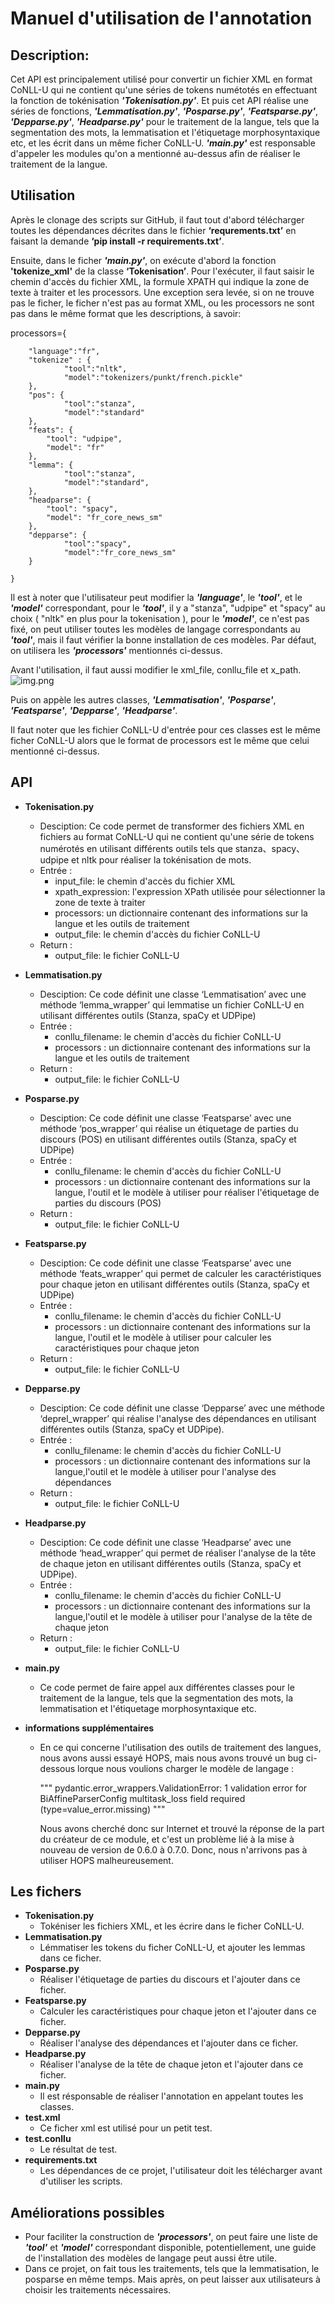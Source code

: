 # Manuel d'utilisation de l'annotation 

## Description:
Cet API est principalement utilisé pour convertir un fichier XML en format CoNLL-U qui ne contient qu'une séries de tokens numétotés en effectuant la fonction de tokénisation ***'Tokenisation.py'***. Et puis cet API réalise une séries de fonctions, ***'Lemmatisation.py'***, ***'Posparse.py'***, ***'Featsparse.py'***, ***'Depparse.py'***, ***'Headparse.py'*** pour le traitement de la langue, tels que la segmentation des mots, la lemmatisation et l'étiquetage morphosyntaxique etc, et les écrit dans un même ficher CoNLL-U. ***'main.py'*** est responsable d'appeler les modules qu'on a mentionné au-dessus afin de réaliser le traitement de la langue.

## Utilisation

Après le clonage des scripts sur GitHub, il faut tout d'abord télécharger toutes les dépendances décrites dans le fichier **‘requrements.txt’** en faisant la demande **‘pip install -r requirements.txt’**.

Ensuite, dans le ficher ***'main.py'***, on exécute d'abord la fonction **'tokenize_xml'** de la classe **‘Tokenisation’**. Pour l'exécuter, il faut saisir le chemin d'accès du fichier XML, la formule XPATH qui indique la zone de texte à traiter et les processors. Une exception sera levée, si on ne trouve pas le ficher, le ficher n'est pas au format XML, ou les processors ne sont pas dans le même format que les descriptions, à savoir:

processors={

        "language":"fr",
        "tokenize" : {
                "tool":"nltk",
                "model":"tokenizers/punkt/french.pickle"
        },
        "pos": {
                "tool":"stanza",
                "model":"standard"
        },
        "feats": {
            "tool": "udpipe",
            "model": "fr"
        },
        "lemma": {
                "tool":"stanza",
                "model":"standard",
        },
        "headparse": {
            "tool": "spacy",
            "model": "fr_core_news_sm"
        },
        "depparse": {
                "tool":"spacy",
                "model":"fr_core_news_sm"
        }
        
    }
   
Il est à noter que l'utilisateur peut modifier la ***'language'***, le ***'tool'***, et le ***'model'*** correspondant, pour le ***'tool'***, il y a "stanza", "udpipe" et "spacy" au choix ( "nltk" en plus pour la tokenisation ), pour le ***'model'***, ce n'est pas fixé, on peut utiliser toutes les modèles de langage correspondants au ***'tool'***, mais il faut vérifier la bonne installation de ces modèles. Par défaut, on utilisera les ***'processors'*** mentionnés ci-dessus.

Avant l'utilisation, il faut aussi modifier le xml_file, conllu_file et x_path.
![img.png](img.png)

Puis on appèle les autres classes, ***'Lemmatisation'***, ***'Posparse'***, ***'Featsparse'***, ***'Depparse'***, ***'Headparse'***. 

Il faut noter que les fichier CoNLL-U d'entrée pour ces classes est le même ficher CoNLL-U alors que le  format de processors est le même que celui mentionné ci-dessus.


## API

* **Tokenisation.py**
  * Desciption: Ce code permet de transformer des fichiers XML en fichiers au format CoNLL-U qui ne contient qu'une série de tokens numérotés en utilisant différents outils tels que stanza、spacy、udpipe et nltk pour réaliser la tokénisation de mots.
  * Entrée :
    * input_file: le chemin d'accès du fichier XML 
    * xpath_expression:  l'expression XPath utilisée pour sélectionner la zone de texte à traiter
    * processors:  un dictionnaire contenant des informations sur la langue et les outils de traitement
    * output_file: le chemin d'accès du fichier CoNLL-U
  * Return :
    * output_file: le fichier CoNLL-U

* **Lemmatisation.py**
  * Desciption: Ce code définit une classe ‘Lemmatisation’ avec une méthode ‘lemma_wrapper’ qui lemmatise un fichier CoNLL-U en utilisant différentes outils (Stanza, spaCy et UDPipe) 
  * Entrée :
    * conllu_filename: le chemin d'accès du fichier CoNLL-U
    * processors : un dictionnaire contenant des informations sur la langue et les outils de traitement
  * Return :
    * output_file: le fichier CoNLL-U
* **Posparse.py**
  * Desciption: Ce code définit une classe ‘Featsparse’ avec une méthode ‘pos_wrapper’ qui réalise un étiquetage de parties du discours (POS) en utilisant différentes outils (Stanza, spaCy et UDPipe) 
  * Entrée :
    * conllu_filename: le chemin d'accès du fichier CoNLL-U
    * processors : un dictionnaire contenant des informations sur la langue, l'outil et le modèle à utiliser pour réaliser l'étiquetage de parties du discours (POS)
  * Return :
    * output_file: le fichier CoNLL-U

* **Featsparse.py**
  * Desciption: Ce code définit une classe ‘Featsparse’ avec une méthode ‘feats_wrapper’ qui permet de calculer les caractéristiques pour chaque jeton en utilisant différentes outils (Stanza, spaCy et UDPipe) 
  * Entrée :
    * conllu_filename: le chemin d'accès du fichier CoNLL-U
    * processors : un dictionnaire contenant des informations sur la langue, l'outil et le modèle à utiliser pour calculer les caractéristiques pour chaque jeton
  * Return :
    * output_file: le fichier CoNLL-U

* **Depparse.py**
  * Desciption: Ce code définit une classe ‘Depparse’ avec une méthode ‘deprel_wrapper’ qui réalise l'analyse des dépendances en utilisant différentes outils (Stanza, spaCy et UDPipe).
  * Entrée :
    * conllu_filename: le chemin d'accès du fichier CoNLL-U
    * processors : un dictionnaire contenant des informations sur la langue,l'outil et le modèle à utiliser pour l'analyse des dépendances
  * Return :
    * output_file: le fichier CoNLL-U

* **Headparse.py**
  * Desciption: Ce code définit une classe ‘Headparse’ avec une méthode ‘head_wrapper’ qui permet de réaliser l'analyse de la tête de chaque jeton en utilisant différentes outils (Stanza, spaCy et UDPipe).
  * Entrée :
    * conllu_filename: le chemin d'accès du fichier CoNLL-U
    * processors : un dictionnaire contenant des informations sur la langue,l'outil et le modèle à utiliser pour l'analyse de la tête de chaque jeton 
  * Return :
    * output_file: le fichier CoNLL-U

* **main.py**
  * Ce code permet de faire appel aux différentes classes pour le traitement de la langue, tels que la segmentation des mots, la lemmatisation et l'étiquetage morphosyntaxique etc.

* **informations supplémentaires**
  * En ce qui concerne l'utilisation des outils de traitement des langues, nous avons aussi essayé HOPS, mais nous avons trouvé un bug ci-dessous lorque nous voulions charger le modèle de langage :

    """
    pydantic.error_wrappers.ValidationError: 1 validation error for BiAffineParserConfig
    multitask_loss
      field required (type=value_error.missing)
    """
  
    Nous avons cherché donc sur Internet et trouvé la réponse de la part du créateur de ce module, et c'est un problème lié à la mise à nouveau de version de 0.6.0 à 0.7.0. Donc, nous n'arrivons pas à utiliser HOPS malheureusement.


## Les fichers
  * **Tokenisation.py**
    * Tokéniser les fichiers XML, et les écrire dans le ficher CoNLL-U.
  * **Lemmatisation.py**
    * Lémmatiser les tokens du ficher CoNLL-U, et ajouter les lemmas dans ce ficher.
  * **Posparse.py**
    * Réaliser l'étiquetage de parties du discours et l'ajouter dans ce ficher.
  * **Featsparse.py**
    * Calculer les caractéristiques pour chaque jeton et l'ajouter dans ce ficher.
  * **Depparse.py**
    * Réaliser l'analyse des dépendances et l'ajouter dans ce ficher.
  * **Headparse.py**
    * Réaliser l'analyse de la tête de chaque jeton et l'ajouter dans ce ficher.
  * **main.py**
    * Il est résponsable de réaliser l'annotation en appelant toutes les classes.
  * **test.xml**
    * Ce ficher xml est utilisé pour un petit test.
  * **test.conllu**
    * Le résultat de test.
  * **requirements.txt**
    * Les dépendances de ce projet, l'utilisateur doit les télécharger avant d'utiliser les scripts.


## Améliorations possibles

* Pour faciliter la construction de ***'processors'***, on peut faire une liste de ***'tool'*** et ***'model'*** correspondant disponible, potentiellement, une guide de l'installation des modèles de langage peut aussi être utile.
* Dans ce projet, on fait tous les traitements, tels que la lemmatisation, le posparse en même temps. Mais après, on peut laisser aux utilisateurs à choisir les traitements nécessaires.